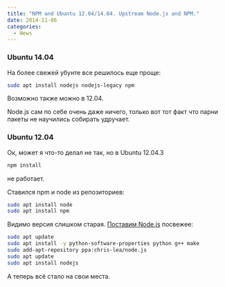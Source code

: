 ```yaml
---
title: "NPM and Ubuntu 12.04/14.04. Upstream Node.js and NPM."
date: 2014-11-06
categories:
  - News
---
```


### Ubuntu 14.04

На более свежей убунте все решилось еще проще:

```bash
sudo apt install nodejs nodejs-legacy npm
```

Возможно также можно в 12.04.

Node.js сам по себе очень даже ничего, только вот тот факт что парни пакеты не научились собирать удручает.

### Ubuntu 12.04

Ок, может я что-то делал не так, но в Ubuntu 12.04.3 

```bash
npm install
```

не работает.

Ставился npm и node из репозиториев:

```bash
sudo apt install node
sudo apt install npm
```

Видимо версия слишком старая. [Поставим Node.js](https://github.com/joyent/node/wiki/Installing-Node.js-via-package-manager "Installing Node.js via package manager") посвежее:

```bash
sudo apt update
sudo apt install -y python-software-properties python g++ make
sudo add-apt-repository ppa:chris-lea/node.js
sudo apt update
sudo apt install nodejs
```

А теперь всё стало на свои места.

